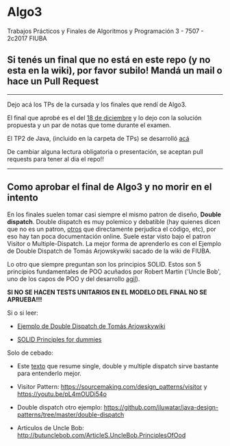 # Algo3
Trabajos Prácticos y Finales de Algoritmos y Programación 3 - 7507 - 2c2017 FIUBA 

## Si tenés un final que no está en este repo (y no esta en la wiki), por favor subilo! Mandá un mail o hace un Pull Request

---

Dejo acá los TPs de la cursada y los finales que rendí de Algo3.

El final que aprobé es el del [18 de diciembre](Finales/AAA-final-20171218/final-alumno) y lo dejo con la solución propuesta y un par de notas que tome durante el examen.

El TP2 de Java, (incluido en la carpeta de TPs) se desarrolló [acá](https://github.com/FdelMazo/TP-AlgoPoly)

De cambiar alguna lectura obligatoria o presentación, se aceptan pull requests para tener al dia el repo!!

---

## Como aprobar el final de Algo3 y no morir en el intento

En los finales suelen tomar casi siempre el mismo patron de diseño, **Double dispatch**. Double dispatch es muy polemico y debatible (hay quienes dicen que no es un patron, [otros](https://lostechies.com/derekgreer/2010/04/19/double-dispatch-is-a-code-smell/) que directamente perjudica el código, etc), por eso hay tan poca documentación online. Suele estar visto bajo el patron Visitor o Multiple-Dispatch. La mejor forma de aprenderlo es con el Ejemplo de Double Dispatch de Tomás Arjowskywiki sacado de la wiki de FIUBA. 

Lo otro que siempre preguntan son los principios SOLID. Estos son 5 principios fundamentales de POO acuñados por Robert Martin ('Uncle Bob', uno de los capos de POO y del desarrollo [agil](http://agilemanifesto.org/)).

**SI NO SE HACEN TESTS UNITARIOS EN EL MODELO DEL FINAL NO SE APRUEBA!!!**

Si o si leer:

* [Ejemplo de Double Dispatch de Tomás Arjowskywiki](http://wiki.foros-fiuba.com.ar/_media/materias:75:doubledispatch.zip)

* [SOLID Principles for dummies](https://scotch.io/bar-talk/s-o-l-i-d-the-first-five-principles-of-object-oriented-design)

Solo de cebado:

* Este [texto](https://sites.google.com/site/programacionhm/conceptos/multiple-dispatch) que resume single, double y multiple dispatch sirve bastante para entenderlo mejor.

* Visitor Pattern: https://sourcemaking.com/design_patterns/visitor y https://youtu.be/pL4mOUDi54o

* Double dispatch otro ejemplo: https://github.com/iluwatar/java-design-patterns/tree/master/double-dispatch

* Articulos de Uncle Bob: http://butunclebob.com/ArticleS.UncleBob.PrinciplesOfOod
